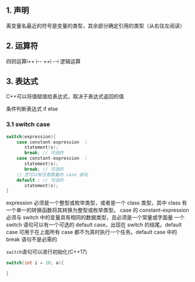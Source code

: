 ## 1. 声明
离变量名最近的符号是变量的类型，其余部分确定引用的类型（从右往左阅读）

## 2. 运算符
四则运算i++ i-- ++i --i 
逻辑运算

## 3. 表达式
C++可以将值赋值给表达式，取决于表达式返回的值

条件判断表达式
if else
### 3.1 switch case
```cpp
switch(expression){
    case constant-expression  :
       statement(s);
       break; // 可选的
    case constant-expression  :
       statement(s);
       break; // 可选的
    // 您可以有任意数量的 case 语句
    default : // 可选的
       statement(s);
}
```
 expression 必须是一个整型或枚举类型，或者是一个 class 类型，其中 class 有一个单一的转换函数将其转换为整型或枚举类型。
case 的 constant-expression 必须与 switch 中的变量具有相同的数据类型，且必须是一个常量或字面量
一个 switch 语句可以有一个可选的 default case，出现在 switch 的结尾。default case 可用于在上面所有 case 都不为真时执行一个任务。default case 中的 break 语句不是必需的

`switch`语句可以进行初始化(C++17)

```cpp
switch(int i = 10; a){

}
```
